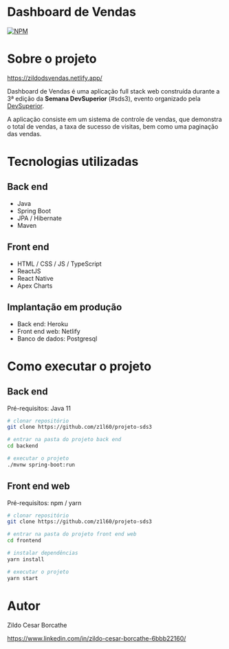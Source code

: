 # Dashboard de Vendas
[![NPM](https://img.shields.io/npm/l/react)](https://github.com/devsuperior/sds1-wmazoni/blob/master/LICENSE) 

# Sobre o projeto

https://zildodsvendas.netlify.app/

Dashboard de Vendas é uma aplicação full stack web construída durante a 3ª edição da **Semana DevSuperior** (#sds3), evento organizado pela [DevSuperior](https://devsuperior.com "Site da DevSuperior").

A aplicação consiste em um sistema de controle de vendas, que demonstra o total de vendas, a taxa de sucesso de visitas, bem como uma paginação das vendas.

# Tecnologias utilizadas
## Back end
- Java
- Spring Boot
- JPA / Hibernate
- Maven
## Front end
- HTML / CSS / JS / TypeScript
- ReactJS
- React Native
- Apex Charts
## Implantação em produção
- Back end: Heroku
- Front end web: Netlify
- Banco de dados: Postgresql

# Como executar o projeto

## Back end
Pré-requisitos: Java 11

```bash
# clonar repositório
git clone https://github.com/z1l60/projeto-sds3

# entrar na pasta do projeto back end
cd backend

# executar o projeto
./mvnw spring-boot:run
```

## Front end web
Pré-requisitos: npm / yarn

```bash
# clonar repositório
git clone https://github.com/z1l60/projeto-sds3

# entrar na pasta do projeto front end web
cd frontend

# instalar dependências
yarn install

# executar o projeto
yarn start
```

# Autor

Zildo Cesar Borcathe

https://www.linkedin.com/in/zildo-cesar-borcathe-6bbb22160/

